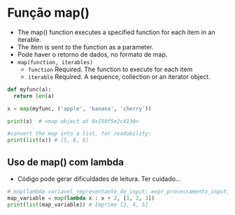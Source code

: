 # Função map()
- The map() function executes a specified function for each item in an iterable. 
- The item is sent to the function as a parameter.
- Pode haver o retorno de dados, no formato de map.
- `map(function, iterables)`
    - `function`	Required. The function to execute for each item
    - `iterable`	Required. A sequence, collection or an iterator object. 

```python
def myfunc(a):
  return len(a)

x = map(myfunc, ('apple', 'banana', 'cherry'))

print(x)  # <map object at 0x150f5e2c4130>

#convert the map into a list, for readability:
print(list(x)) # [5, 6, 6]
```

## Uso de map() com lambda
- Código pode gerar dificuldades de leitura. Ter cuidado...
```python 
# map(lambda variavel_representante_do_input: expr_processamento_input, iteravel_com_os_inputs_a_serem_usados)
map_variable = map(lambda x : x + 2, [1, 2, 3])
print(list(map_variable)) # Imprime [3, 4, 5]
```
